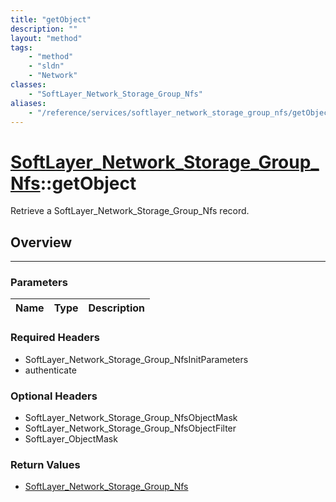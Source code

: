 ```yaml
---
title: "getObject"
description: ""
layout: "method"
tags:
    - "method"
    - "sldn"
    - "Network"
classes:
    - "SoftLayer_Network_Storage_Group_Nfs"
aliases:
    - "/reference/services/softlayer_network_storage_group_nfs/getObject"
---
```

# [SoftLayer_Network_Storage_Group_Nfs](/reference/services/SoftLayer_Network_Storage_Group_Nfs)::getObject


Retrieve a SoftLayer_Network_Storage_Group_Nfs record.


## Overview 


-----

### Parameters 
|Name | Type | Description |
| --- | --- | --- |


### Required Headers
* SoftLayer_Network_Storage_Group_NfsInitParameters
* authenticate


### Optional Headers
* SoftLayer_Network_Storage_Group_NfsObjectMask
* SoftLayer_Network_Storage_Group_NfsObjectFilter
* SoftLayer_ObjectMask

### Return Values
* <a href='/reference/datatypes/SoftLayer_Network_Storage_Group_Nfs'>SoftLayer_Network_Storage_Group_Nfs </a>





